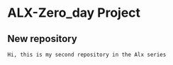 # ALX-Zero_day Project

## New repository

``` Hi, this is my second repository in the Alx series ```
